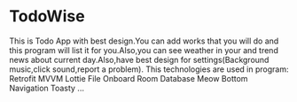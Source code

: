 # TodoWise
This is Todo App with best design.You can add works that you will do and this program will list it for you.Also,you can see weather in your and trend news about current day.Also,have best design for settings(Background music,click sound,report a problem).
This technologies are used in program:
Retrofit
MVVM
Lottie File
Onboard
Room Database
Meow Bottom Navigation
Toasty 
...
